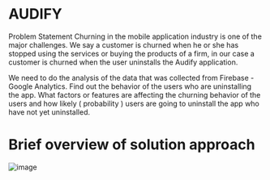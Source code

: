 # AUDIFY
Problem Statement
Churning in the mobile application industry is one of the major challenges. We say a customer is
churned when he or she has stopped using the services or buying the products of a firm, in our case
a customer is churned when the user uninstalls the Audify application.

We need to do the analysis of the data that was collected from Firebase - Google Analytics. Find out
the behavior of the users who are uninstalling the app. What factors or features are affecting the
churning behavior of the users and how likely ( probability ) users are going to uninstall the app who
have not yet uninstalled.

# Brief overview of solution approach
![image](https://user-images.githubusercontent.com/68632681/173781790-d1de1957-0d3b-438e-89af-c90a8cb3f18f.png)

